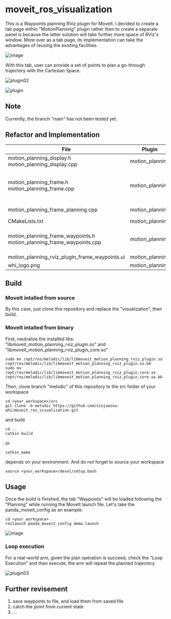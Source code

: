 # moveit_ros_visualization
This is a Waypoints planning RViz plugin for MoveIt. I decided to create a tab page within "MotionPlanning" plugin rather then to create a separate panel is because the latter solution will take further more space of RViz's window. More over as a tab page, its implementation can take the advantages of reusing the existing facilities.

![image](https://user-images.githubusercontent.com/72239958/185739812-f6e00347-55e9-4fea-97fb-9e11d910a7a4.png)

With this tab, user can provide a set of points to plan a go-through trajectory with the Cartesian Space.

![plugin02](https://user-images.githubusercontent.com/72239958/185740142-1f53134a-ce2d-46ec-ba0d-558ae2f1d275.gif)

![plugin](https://user-images.githubusercontent.com/72239958/185739767-5041dca0-04c3-4a65-ba74-3a68cf683097.gif)

## Note
Currently, the branch "main" has not been tested yet.

## Refactor and Implementation
| File                                                                  | Plugin          | Class    | Comment                                                                                                    |
|-----------------------------------------------------------------------|-----------------|----------|------------------------------------------------------------------------------------------------------------|
| motion_planning_display.h motion_planning_display.cpp                 | motion_planning | refactor | added visualize function for waypoints                                                                     |
| motion_planning_frame.h motion_planning_frame.cpp                     | motion_planning | refactor | forward declaration of tab waypoints added signal callback of tab waypoints overrided computeCartesianPlan |
| motion_planning_frame_planning.cpp                                    | motion_planning | refactor | overrided computeCartesianPlan                                                                             |
| CMakeLists.txt                                                        | motion_planning | refactor | new file's manifest                                                                                        |
| motion_planning_frame_waypoints.h motion_planning_frame_waypoints.cpp | motion_planning | new      | properties and behaviors of widgets of tab waypoints ux logic                                              |
| motion_planning_rviz_plugin_frame_waypoints.ui                        | motion_planning | new      | ui from QT Designer                                                                                        |
| whi_logo.png                                                          | motion_planning | new      | logo image                                                                                                 |

## Build
### MoveIt intalled from source
By this case, just clone this repository and replace the "visualization", then build.

### MoveIt intalled from binary
First, neutralize the installed libs: "libmoveit_motion_planning_rviz_plugin.so" and "libmoveit_motion_planning_rviz_plugin_core.so"
```
sudo mv /opt/ros/melodic/lib/libmoveit_motion_planning_rviz_plugin.so /opt/ros/melodic/lib/libmoveit_motion_planning_rviz_plugin.so.bk
sudo mv /opt/ros/melodic/lib/libmoveit_motion_planning_rviz_plugin_core.so /opt/ros/melodic/lib/libmoveit_motion_planning_rviz_plugin_core.so.bk
```
Then, clone branch "melodic" of this repository to the src folder of your workspace
```
cd <your_workspace>/src
git clone -b melodic https://github.com/xinjuezou-whi/moveit_ros_visualization.git
```
and build
```
cd ..
catkin build
```
or
```
catkin_make
```
depends on your environment. And do not forget to source your workspace
```
source <your_workspace>/devel/setup.bash
```

## Usage
Once the build is finished, the tab "Waypoints" will be loaded following the "Planning" while running the MoveIt launch file. Let's take the panda_moveit_config as an example:
```
cd <your_workspace>
roslaunch panda_moveit_config demo.launch
```

![image](https://user-images.githubusercontent.com/72239958/185741656-eb68b2a2-c2f3-4f81-93ec-fd94e88ce453.png)

### Loop execution
For a real-world arm, given the plan operation is succeed, check the "Loop Execution" and then execute, the arm will repeat the planned trajectory.

![plugin03](https://user-images.githubusercontent.com/72239958/185743085-e0892db0-76ad-49d9-8e7f-62e9640f1486.gif)


## Further revisement
1. save waypoints to file, and load them from saved file
2. catch the point from current state
3. ...
